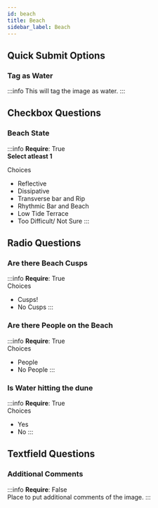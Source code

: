 ```yaml
---
id: beach
title: Beach
sidebar_label: Beach
---
```


## Quick Submit Options

### Tag as Water

:::info
This will tag the image as water.
:::

## Checkbox Questions

### Beach State

:::info
**Require**: True  
**Select atleast 1**

Choices 
- Reflective
- Dissipative
- Transverse bar and Rip
- Rhythmic Bar and Beach
- Low Tide Terrace
- Too Difficult/ Not Sure 
:::

## Radio Questions

### Are there Beach Cusps

:::info
**Require**: True  
Choices
- Cusps!
- No Cusps
:::

### Are there People on the Beach

:::info
**Require**: True  
Choices
- People
- No People
:::

### Is Water hitting the dune

:::info
**Require**: True  
Choices
- Yes
- No
:::

## Textfield Questions

### Additional Comments
:::info
**Require**: False  
Place to put additional comments of the image.
:::